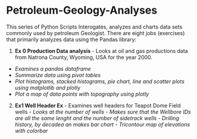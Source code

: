 # Petroleum-Geology-Analyses
This series of Python Scripts Interogates, analyzes and charts data sets commonly used by petroleum Geologist.
There are eight jobs (exercises) that primarily analyzes data using the Pandas library:
1. **Ex 0 Production Data analysis** - Looks at oil and gas productions data from Natrona County, Wyoming, USA for the year 2000.
- _Examines a pandas dataframe_
- _Summarize data using pivot tables_
- _Plot histograms, stacked histograms, pie chart, line and scatter plots using matplotlib and plotly_
- _Plot a map of data points with topography using plotly_
2. **Ex1 Well Header Ex** - Examines well headers for Teapot Dome Field wells
_- Looks at the number of wells_
_- Makes sure that the Wellbore IDs are all the same lenght and the number of sidetrack wells_
_- Drilling history, by decadea an makes bar chart_
_- Tricontour map of elevations with colorbar_


